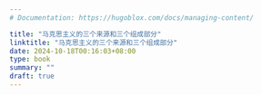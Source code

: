 ```yaml
---
# Documentation: https://hugoblox.com/docs/managing-content/

title: "马克思主义的三个来源和三个组成部分"
linktitle: "马克思主义的三个来源和三个组成部分"
date: 2024-10-18T00:16:03+08:00
type: book
summary: ""
draft: true
---
```

